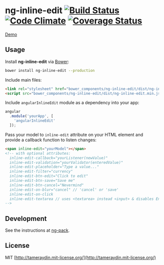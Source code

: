 # ng-inline-edit [![Build Status](http://img.shields.io/travis/tameraydin/ng-inline-edit/master.svg?style=flat-square)](https://travis-ci.org/tameraydin/ng-inline-edit) [![Code Climate](http://img.shields.io/codeclimate/github/tameraydin/ng-inline-edit.svg?style=flat-square)](https://codeclimate.com/github/tameraydin/ng-inline-edit/dist/ng-inline-edit.js) [![Coverage Status](https://img.shields.io/coveralls/tameraydin/ng-inline-edit/master.svg?style=flat-square)](https://coveralls.io/r/tameraydin/ng-inline-edit?branch=master)

[Demo](http://tamerayd.in/ng-inline-edit/)

## Usage

Install **ng-inline-edit** via [Bower](http://bower.io):
```bash
bower install ng-inline-edit --production
```

Include main files:
```html
<link rel="stylesheet" href="bower_components/ng-inline-edit/dist/ng-inline-edit.min.css">
<script src="bower_components/ng-inline-edit/dist/ng-inline-edit.min.js"></script>
```

Include ``angularInlineEdit`` module as a dependency into your app:
```javascript
angular
  .module('yourApp', [
    'angularInlineEdit'
  ]);
```

Pass your model to ``inline-edit`` attribute on your HTML element and provide a callback function to listen changes:
```html
<span inline-edit="yourModel"></span>
<!-- with optional attributes:
  inline-edit-callback="yourListener(newValue)"
  inline-edit-validation="yourValidator(enteredValue)"
  inline-edit-placeholder="Type a value..."
  inline-edit-filter="currency"
  inline-edit-btn-edit="Click to edit"
  inline-edit-btn-save="Save me"
  inline-edit-btn-cancel="Nevermind"
  inline-edit-on-blur="cancel" // 'cancel' or 'save'
  inline-edit-on-click
  inline-edit-textarea // uses <textarea> instead <input> & disables Enter key submit
-->
```

## Development

See the instructions at [ng-pack](https://github.com/tameraydin/ng-pack#usage).

## License

MIT [http://tameraydin.mit-license.org/](http://tameraydin.mit-license.org/)
